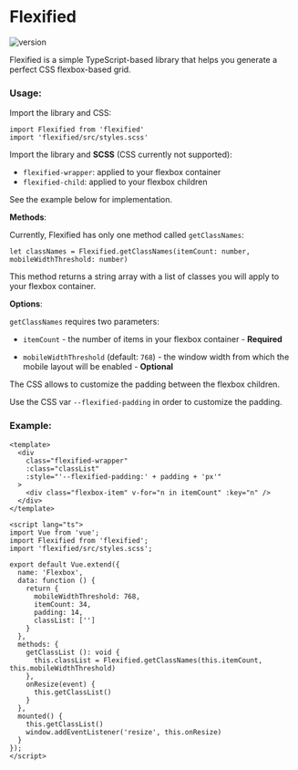 # Flexified
![version](https://img.shields.io/npm/v/flexified)

Flexified is a simple TypeScript-based library that helps you generate a perfect CSS flexbox-based grid.

### Usage:

Import the library and CSS:

```
import Flexified from 'flexified'
import 'flexified/src/styles.scss'
```

Import the library and __SCSS__ (CSS currently not supported):

 - `flexified-wrapper`: applied to your flexbox container
 - `flexified-child`: applied to your flexbox children

See the example below for implementation.

__Methods__:

Currently, Flexified has only one method called `getClassNames`:

```
let classNames = Flexified.getClassNames(itemCount: number, mobileWidthThreshold: number)
```

This method returns a string array with a list of classes you will apply to your flexbox container.

__Options__:

`getClassNames` requires two parameters:

 - `itemCount` - the number of items in your flexbox container - __Required__

 - `mobileWidthThreshold` (default: `768`) - the window width from which the mobile layout will be enabled - __Optional__

The CSS allows to customize the padding between the flexbox children. 

Use the CSS var `--flexified-padding` in order to customize the padding.

### Example:

```
<template>
  <div
    class="flexified-wrapper"
    :class="classList"
    :style="'--flexified-padding:' + padding + 'px'"
  >
    <div class="flexbox-item" v-for="n in itemCount" :key="n" />
  </div>
</template>

<script lang="ts">
import Vue from 'vue';
import Flexified from 'flexified';
import 'flexified/src/styles.scss';

export default Vue.extend({
  name: 'Flexbox',
  data: function () {
    return {
      mobileWidthThreshold: 768,
      itemCount: 34,
      padding: 14,
      classList: ['']
    }
  },
  methods: {
    getClassList (): void {
      this.classList = Flexified.getClassNames(this.itemCount, this.mobileWidthThreshold)
    },
    onResize(event) {
      this.getClassList()
    }
  },
  mounted() {
    this.getClassList()
    window.addEventListener('resize', this.onResize)
  }
});
</script>
```